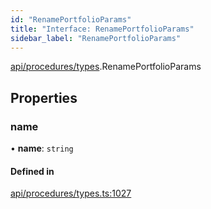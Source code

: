 ```yaml
---
id: "RenamePortfolioParams"
title: "Interface: RenamePortfolioParams"
sidebar_label: "RenamePortfolioParams"
---
```


[api/procedures/types](../../../../../modules/API/Procedures/Types/Types.md).RenamePortfolioParams

## Properties

### name

• **name**: `string`

#### Defined in

[api/procedures/types.ts:1027](https://github.com/PolymeshAssociation/polymesh-sdk/blob/2c78f6c34/src/api/procedures/types.ts#L1027)
